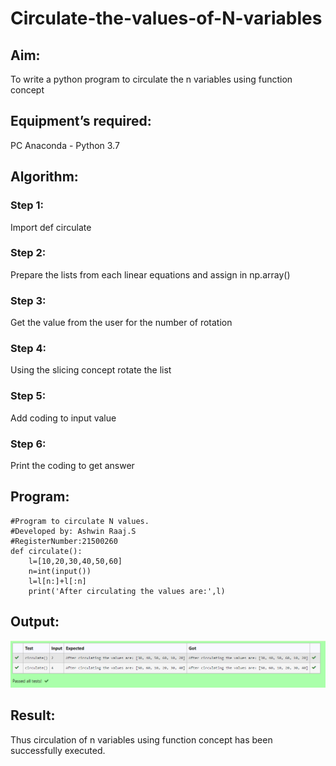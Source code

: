# Circulate-the-values-of-N-variables
## Aim:
To write a python program to circulate the n variables using function concept
## Equipment’s required:
PC
Anaconda - Python 3.7
## Algorithm: 
### Step 1: 
Import def circulate
### Step 2:
Prepare the lists from each linear equations and assign in np.array() 
### Step 3: 
Get the value from the user for the number of rotation
### Step 4: 
Using the slicing concept rotate the list
### Step 5: 
Add coding to input value
### Step 6:
Print the coding to get answer
## Program:
~~~
#Program to circulate N values.
#Developed by: Ashwin Raaj.S
#RegisterNumber:21500260
def circulate():
    l=[10,20,30,40,50,60]
    n=int(input())
    l=l[n:]+l[:n]
    print('After circulating the values are:',l)
~~~
## Output:
![Output 1](output.png)

## Result:
Thus circulation of n variables using function concept has been successfully executed.
